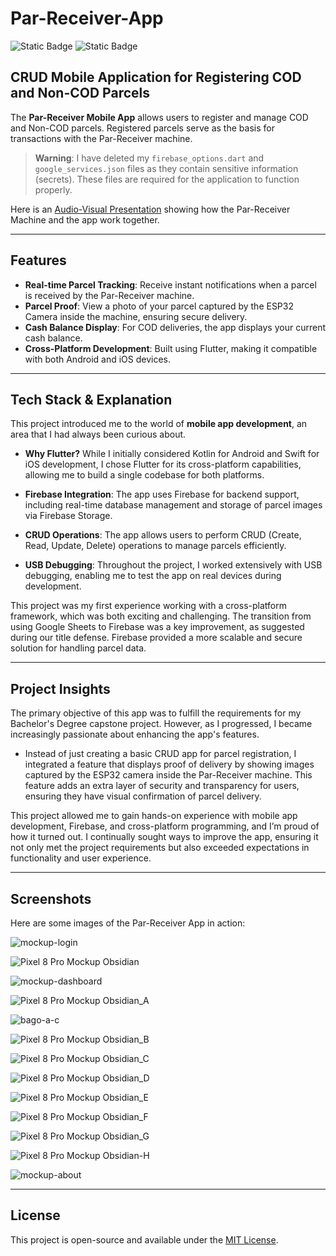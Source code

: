 # Par-Receiver-App

![Static Badge](https://img.shields.io/badge/Flutter-blue) ![Static Badge](https://img.shields.io/badge/Firebase-yellow)

## CRUD Mobile Application for Registering COD and Non-COD Parcels

The **Par-Receiver Mobile App** allows users to register and manage COD and Non-COD parcels. Registered parcels serve as the basis for transactions with the Par-Receiver machine.

> **Warning**: I have deleted my `firebase_options.dart` and `google_services.json` files as they contain sensitive information (secrets). These files are required for the application to function properly.

Here is an [Audio-Visual Presentation](https://drive.google.com/file/d/1YCKJfx-oJFWOlZKkQbCbiCAsmtDB7QLt/view?usp=sharing) showing how the Par-Receiver Machine and the app work together.

---

## Features

- **Real-time Parcel Tracking**: Receive instant notifications when a parcel is received by the Par-Receiver machine.
- **Parcel Proof**: View a photo of your parcel captured by the ESP32 Camera inside the machine, ensuring secure delivery.
- **Cash Balance Display**: For COD deliveries, the app displays your current cash balance.
- **Cross-Platform Development**: Built using Flutter, making it compatible with both Android and iOS devices.
  
---

## Tech Stack & Explanation

This project introduced me to the world of **mobile app development**, an area that I had always been curious about.

- **Why Flutter?** While I initially considered Kotlin for Android and Swift for iOS development, I chose Flutter for its cross-platform capabilities, allowing me to build a single codebase for both platforms.
  
- **Firebase Integration**: The app uses Firebase for backend support, including real-time database management and storage of parcel images via Firebase Storage.
  
- **CRUD Operations**: The app allows users to perform CRUD (Create, Read, Update, Delete) operations to manage parcels efficiently.
  
- **USB Debugging**: Throughout the project, I worked extensively with USB debugging, enabling me to test the app on real devices during development.

This project was my first experience working with a cross-platform framework, which was both exciting and challenging. The transition from using Google Sheets to Firebase was a key improvement, as suggested during our title defense. Firebase provided a more scalable and secure solution for handling parcel data.

---

## Project Insights

The primary objective of this app was to fulfill the requirements for my Bachelor's Degree capstone project. However, as I progressed, I became increasingly passionate about enhancing the app's features. 

- Instead of just creating a basic CRUD app for parcel registration, I integrated a feature that displays proof of delivery by showing images captured by the ESP32 camera inside the Par-Receiver machine. This feature adds an extra layer of security and transparency for users, ensuring they have visual confirmation of parcel delivery.

This project allowed me to gain hands-on experience with mobile app development, Firebase, and cross-platform programming, and I’m proud of how it turned out. I continually sought ways to improve the app, ensuring it not only met the project requirements but also exceeded expectations in functionality and user experience.

---

## Screenshots

Here are some images of the Par-Receiver App in action:

![mockup-login](https://github.com/user-attachments/assets/f848b1ee-8c2e-4259-aec3-db4e34ef8b03)

![Pixel 8 Pro Mockup Obsidian](https://github.com/user-attachments/assets/a03776a6-87c7-4ac8-a04d-97848e9c94eb)

![mockup-dashboard](https://github.com/user-attachments/assets/6fcfa574-e419-4878-a5f7-1e3d1ddbea5d)

![Pixel 8 Pro Mockup Obsidian_A](https://github.com/user-attachments/assets/82a9f7cd-eeec-432e-b3c3-8b91cdb8eb6a)

![bago-a-c](https://github.com/user-attachments/assets/d5df80d9-d1d9-4616-8a3a-75afd8e7ba87)

![Pixel 8 Pro Mockup Obsidian_B](https://github.com/user-attachments/assets/6f54085c-c592-4969-8359-89dd6e87d34a)

![Pixel 8 Pro Mockup Obsidian_C](https://github.com/user-attachments/assets/131f5e57-d2bf-4e90-a60a-4aac0a37244d)

![Pixel 8 Pro Mockup Obsidian_D](https://github.com/user-attachments/assets/11d2a328-78eb-4095-8963-50b41309a423)

![Pixel 8 Pro Mockup Obsidian_E](https://github.com/user-attachments/assets/e65b09be-78bf-41a5-82b9-676a5d359ad6)

![Pixel 8 Pro Mockup Obsidian_F](https://github.com/user-attachments/assets/ea428ccc-500f-4928-a1d5-d1e5b400672d)

![Pixel 8 Pro Mockup Obsidian_G](https://github.com/user-attachments/assets/78a45a3e-43e0-4067-a452-89850303676f)

![Pixel 8 Pro Mockup Obsidian-H](https://github.com/user-attachments/assets/810f07d6-47f5-4ae6-8cd3-cb3f022f821f)

![mockup-about](https://github.com/user-attachments/assets/944af4d6-b6a2-4443-8f85-aeaee3d2549f)



---

## License

This project is open-source and available under the [MIT License](LICENSE).
